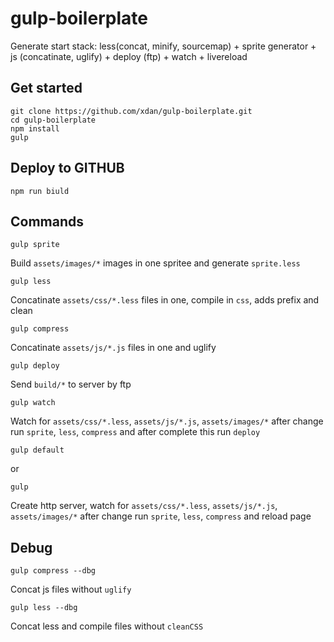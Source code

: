 # gulp-boilerplate
Generate start stack: less(concat, minify, sourcemap) + sprite generator + js (concatinate, uglify) + deploy (ftp) + watch + livereload

## Get started

```
git clone https://github.com/xdan/gulp-boilerplate.git
cd gulp-boilerplate
npm install
gulp
```
## Deploy to GITHUB

```
npm run biuld
```

## Commands

```
gulp sprite
```
Build `assets/images/*` images in one spritee and generate `sprite.less`

```
gulp less
```
Concatinate `assets/css/*.less` files in one, compile in `css`, adds prefix and clean

```
gulp compress
```
Concatinate `assets/js/*.js` files in one and uglify

```
gulp deploy
```
Send `build/*` to server by ftp

```
gulp watch
```
Watch for `assets/css/*.less`, `assets/js/*.js`,  `assets/images/*` after change run `sprite`, `less`, `compress` and after complete this run `deploy`

```
gulp default
```
or
```
gulp
```
Create http server, watch for `assets/css/*.less`, `assets/js/*.js`,  `assets/images/*` after change run `sprite`, `less`, `compress` and reload page

## Debug
```
gulp compress --dbg
```
Concat js files without `uglify` 
```
gulp less --dbg
```
Concat less and compile files without `cleanCSS` 
